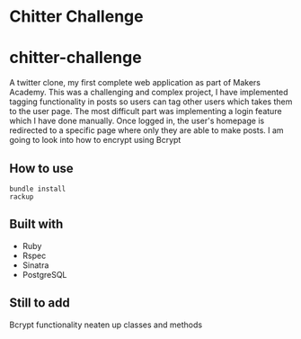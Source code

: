 Chitter Challenge
=================
# chitter-challenge

A twitter clone, my first complete web application as part of Makers Academy. This was a challenging and complex project, I have implemented tagging functionality in posts so users can tag other users which takes them to the user page.
The most difficult part was implementing a login feature which I have done manually. Once logged in, the user's homepage is redirected to a specific page where only they are able to make posts.
I am going to look into how to encrypt using Bcrypt

## How to use

```shell
bundle install
rackup
```

## Built with
- Ruby
- Rspec
- Sinatra
- PostgreSQL

## Still to add
Bcrypt functionality
neaten up classes and methods
